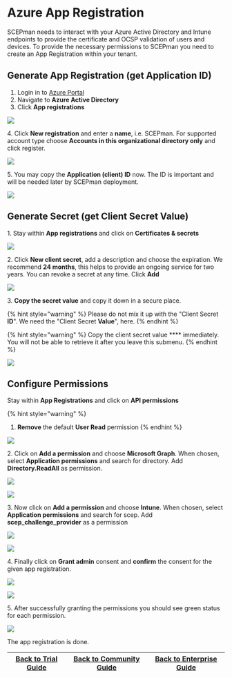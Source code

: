 # Azure App Registration

SCEPman needs to interact with your Azure Active Directory and Intune endpoints to provide the certificate and OCSP validation of users and devices. To provide the necessary permissions to SCEPman you need to create an App Registration within your tenant.

## Generate App Registration (get Application ID)

1. Login in to [Azure Portal](https://portal.azure.com)
2. Navigate to **Azure Active Directory**
3. Click **App registrations**

![](../../.gitbook/assets/2021-07-23-08\_47\_59-app-registrations-microsoft-azure-and-2-more-pages-c4a8-ehamed-microsoft-.png)

4\. Click **New registration** and enter a **name**, i.e. SCEPman. For supported account type choose **Accounts in this organizational directory only** and click register.

![](../../.gitbook/assets/2021-07-23-08\_49\_37-register-an-application-microsoft-azure-and-2-more-pages-c4a8-ehamed-micro.png)

5\. You may copy the **Application (client) ID** now. The ID is important and will be needed later by SCEPman deployment.&#x20;

![](../../.gitbook/assets/2021-07-23-08\_50\_59-scepmanreg-microsoft-azure-and-2-more-pages-c4a8-ehamed-microsoft-edge.png)

## Generate Secret (get Client Secret Value)

1\. Stay within **App registrations** and click on **Certificates & secrets**

![](../../.gitbook/assets/2021-07-23-08\_52\_08-scepmanreg-microsoft-azure-and-2-more-pages-c4a8-ehamed-microsoft-edge.png)

2\. Click **New client secret**, add a description and choose the expiration. We recommend **24 months**, this helps to provide an ongoing service for two years. You can revoke a secret at any time. Click **Add**

![](../../.gitbook/assets/2021-07-23-09\_06\_11-azure-app-registration-scepman-docs-and-1-more-page-work-microsoft-edge.png)

3\. **Copy the secret value** and copy it down in a secure place.

{% hint style="warning" %}
Please do not mix it up with the "Client Secret **ID**". We need the "Client Secret **Value**", here.
{% endhint %}

{% hint style="warning" %}
Copy the client secret value **** immediately. You will not be able to retrieve it after you leave this submenu.
{% endhint %}

![](../.gitbook/assets/image.png)

## Configure Permissions

Stay within **App Registrations** and click on **API permissions**

{% hint style="warning" %}
1. **Remove** the default **User Read** permission
{% endhint %}

![](<../../.gitbook/assets/screenshot-2020-02-03-at-10.54.48 (1) (1).png>)

2\. Click on **Add a permission** and choose **Microsoft Graph**. When chosen, select **Application permissions** and search for directory. Add **Directory.ReadAll** as permission.

![](<../../.gitbook/assets/app-permission-graph (1).png>)

![](<../../.gitbook/assets/app-permission-directory-read (1) (1) (1) (1).png>)

3\. Now click on **Add a permission** and choose **Intune**. When chosen, select **Application permissions** and search for scep. Add **scep\_challenge\_provider** as a permission

![](<../../.gitbook/assets/app-permission-intune (1) (1) (1).png>)

![](<../../.gitbook/assets/app-permission-scep (1).png>)

4\. Finally click on **Grant admin** consent and **confirm** the consent for the given app registration.

![](../../.gitbook/assets/app-registration-consent.png)

![](../../.gitbook/assets/app-registration-consent-confirm.png)

5\. After successfully granting the permissions you should see green status for each permission.

![](../../.gitbook/assets/2021-07-23-09\_29\_34-scepmanreg-microsoft-azure-and-2-more-pages-c4a8-ehamed-microsoft-edge.png)

The app registration is done.

| [Back to Trial Guide](../scepman-deployment/trial-guide.md#step-1-azure-app-registration) | [Back to Community Guide](../scepman-deployment/community-guide.md#step-1-azure-app-registration) | [Back to Enterprise Guide](../scepman-deployment/enterprise-guide.md#step-1-azure-app-registration) |
| ----------------------------------------------------------------------------------------- | ------------------------------------------------------------------------------------------------- | --------------------------------------------------------------------------------------------------- |
